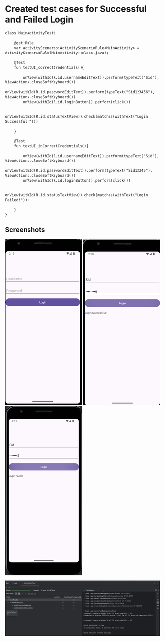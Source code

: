 # Created test cases for Successful and Failed Login

```
class MainActivityTest{

    @get:Rule
    var activityScenario:ActivityScenarioRule<MainActivity> = ActivityScenarioRule(MainActivity::class.java);

    @Test
    fun testUI_correctCredentials(){

        onView(withId(R.id.usernameEditText)).perform(typeText("Sid"), ViewActions.closeSoftKeyboard())
        onView(withId(R.id.passwordEditText)).perform(typeText("Sid123456"), ViewActions.closeSoftKeyboard())
        onView(withId(R.id.loginButton)).perform(click())

        onView(withId(R.id.statusTextView)).check(matches(withText("Login Successful!")))

    }

    @Test
    fun testUI_inCorrectCredentials(){

        onView(withId(R.id.usernameEditText)).perform(typeText("Sid"), ViewActions.closeSoftKeyboard())
        onView(withId(R.id.passwordEditText)).perform(typeText("Sid12345"), ViewActions.closeSoftKeyboard())
        onView(withId(R.id.loginButton)).perform(click())

        onView(withId(R.id.statusTextView)).check(matches(withText("Login Failed!")))

    }
}
```

## Screenshots

<img src="images/loginScreen.png" alt="Screenshot 2" width="250"/> <img src="images/correctCredentials.png" alt="Screenshot 2" width="250"/> <img src="images/incorrectCredentials.png" alt="Screenshot 2" width="250"/> 


![Organizer Dashboard](images/LoginTest.png)
